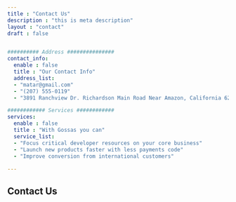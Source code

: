 ```yaml
---
title : "Contact Us"
description : "this is meta description"
layout : "contact"
draft : false


########## Address ###############
contact_info:
  enable : false
  title : "Our Contact Info"
  address_list:
  - "matar@gmail.com"
  - "(207) 555-0119"
  - "3891 Ranchview Dr. Richardson Main Road Near Amazon, California 62639"

############ Services ############
services:
  enable : false
  title : "With Gossas you can"
  service_list:
  - "Focus critical developer resources on your core business"
  - "Launch new products faster with less payments code"
  - "Improve conversion from international customers"
  
---
```


## Contact **Us**
<!-- Lorem ipsum dolor sit amet, consetetur sadipscing elitr, sed diam nonumy eirmod tempor invidunt ut labore et dolore magna aliquyam erat sed. -->